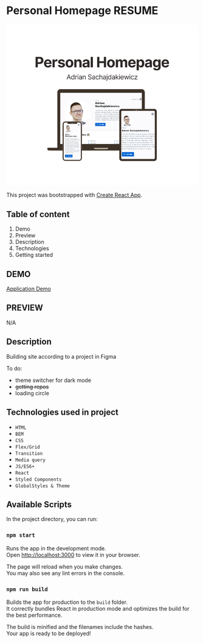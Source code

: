# Personal Homepage RESUME

![Application Image](public/personalHomepage.png)

This project was bootstrapped with [Create React App](https://github.com/facebook/create-react-app).

## Table of content
1. Demo
1. Preview
1. Description
1. Technologies
1. Getting started

## DEMO
[Application Demo](https://adriansacha.github.io/personal-homepage/)

## PREVIEW
N/A

## Description
Building site according to a project in Figma

To do:
- theme switcher for dark mode
- ~~getting repos~~
- loading circle

## Technologies used in project
- `HTML`
- `BEM`
- `CSS`
- `Flex/Grid`
- `Transition`
- `Media query`
- `JS/ES6+`
- `React`
- `Styled Components`
- `GlobalStyles & Theme`

## Available Scripts
In the project directory, you can run:

### `npm start`
Runs the app in the development mode.\
Open [http://localhost:3000](http://localhost:3000) to view it in your browser.

The page will reload when you make changes.\
You may also see any lint errors in the console.

### `npm run build`
Builds the app for production to the `build` folder.\
It correctly bundles React in production mode and optimizes the build for the best performance.

The build is minified and the filenames include the hashes.\
Your app is ready to be deployed!
